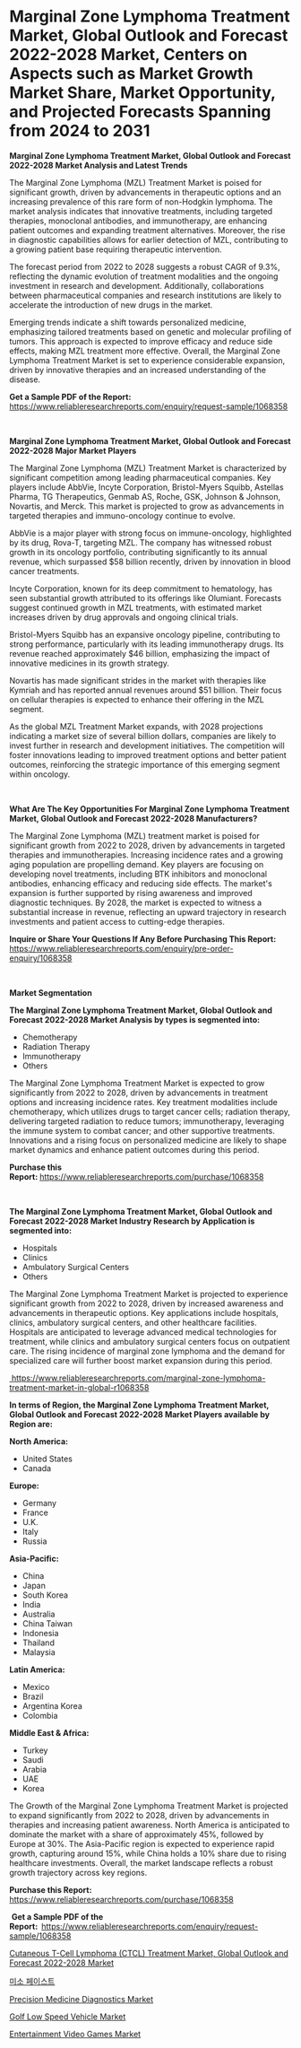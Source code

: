 <p><h1>Marginal Zone Lymphoma Treatment Market, Global Outlook and Forecast 2022-2028 Market, Centers on Aspects such as Market Growth Market Share, Market Opportunity, and Projected Forecasts Spanning from 2024 to 2031</h1></p><p><strong>Marginal Zone Lymphoma Treatment Market, Global Outlook and Forecast 2022-2028 Market Analysis and Latest Trends</strong></p>
<p><p>The Marginal Zone Lymphoma (MZL) Treatment Market is poised for significant growth, driven by advancements in therapeutic options and an increasing prevalence of this rare form of non-Hodgkin lymphoma. The market analysis indicates that innovative treatments, including targeted therapies, monoclonal antibodies, and immunotherapy, are enhancing patient outcomes and expanding treatment alternatives. Moreover, the rise in diagnostic capabilities allows for earlier detection of MZL, contributing to a growing patient base requiring therapeutic intervention.</p><p>The forecast period from 2022 to 2028 suggests a robust CAGR of 9.3%, reflecting the dynamic evolution of treatment modalities and the ongoing investment in research and development. Additionally, collaborations between pharmaceutical companies and research institutions are likely to accelerate the introduction of new drugs in the market. </p><p>Emerging trends indicate a shift towards personalized medicine, emphasizing tailored treatments based on genetic and molecular profiling of tumors. This approach is expected to improve efficacy and reduce side effects, making MZL treatment more effective. Overall, the Marginal Zone Lymphoma Treatment Market is set to experience considerable expansion, driven by innovative therapies and an increased understanding of the disease.</p></p>
<p><strong>Get a Sample PDF of the Report:&nbsp;</strong> <a href="https://www.reliableresearchreports.com/enquiry/request-sample/1068358">https://www.reliableresearchreports.com/enquiry/request-sample/1068358</a></p>
<p>&nbsp;</p>
<p><strong>Marginal Zone Lymphoma Treatment Market, Global Outlook and Forecast 2022-2028 Major Market Players</strong></p>
<p><p>The Marginal Zone Lymphoma (MZL) Treatment Market is characterized by significant competition among leading pharmaceutical companies. Key players include AbbVie, Incyte Corporation, Bristol-Myers Squibb, Astellas Pharma, TG Therapeutics, Genmab AS, Roche, GSK, Johnson & Johnson, Novartis, and Merck. This market is projected to grow as advancements in targeted therapies and immuno-oncology continue to evolve.</p><p>AbbVie is a major player with strong focus on immune-oncology, highlighted by its drug, Rova-T, targeting MZL. The company has witnessed robust growth in its oncology portfolio, contributing significantly to its annual revenue, which surpassed $58 billion recently, driven by innovation in blood cancer treatments.</p><p>Incyte Corporation, known for its deep commitment to hematology, has seen substantial growth attributed to its offerings like Olumiant. Forecasts suggest continued growth in MZL treatments, with estimated market increases driven by drug approvals and ongoing clinical trials. </p><p>Bristol-Myers Squibb has an expansive oncology pipeline, contributing to strong performance, particularly with its leading immunotherapy drugs. Its revenue reached approximately $46 billion, emphasizing the impact of innovative medicines in its growth strategy.</p><p>Novartis has made significant strides in the market with therapies like Kymriah and has reported annual revenues around $51 billion. Their focus on cellular therapies is expected to enhance their offering in the MZL segment.</p><p>As the global MZL Treatment Market expands, with 2028 projections indicating a market size of several billion dollars, companies are likely to invest further in research and development initiatives. The competition will foster innovations leading to improved treatment options and better patient outcomes, reinforcing the strategic importance of this emerging segment within oncology.</p></p>
<p>&nbsp;</p>
<p><strong>What Are The Key Opportunities For Marginal Zone Lymphoma Treatment Market, Global Outlook and Forecast 2022-2028 Manufacturers?</strong></p>
<p><p>The Marginal Zone Lymphoma (MZL) treatment market is poised for significant growth from 2022 to 2028, driven by advancements in targeted therapies and immunotherapies. Increasing incidence rates and a growing aging population are propelling demand. Key players are focusing on developing novel treatments, including BTK inhibitors and monoclonal antibodies, enhancing efficacy and reducing side effects. The market's expansion is further supported by rising awareness and improved diagnostic techniques. By 2028, the market is expected to witness a substantial increase in revenue, reflecting an upward trajectory in research investments and patient access to cutting-edge therapies.</p></p>
<p><strong>Inquire or Share Your Questions If Any Before Purchasing This Report:</strong> <a href="https://www.reliableresearchreports.com/enquiry/pre-order-enquiry/1068358">https://www.reliableresearchreports.com/enquiry/pre-order-enquiry/1068358</a></p>
<p>&nbsp;</p>
<p><strong>Market Segmentation</strong></p>
<p><strong>The Marginal Zone Lymphoma Treatment Market, Global Outlook and Forecast 2022-2028 Market Analysis by types is segmented into:</strong></p>
<p><ul><li>Chemotherapy</li><li>Radiation Therapy</li><li>Immunotherapy</li><li>Others</li></ul></p>
<p><p>The Marginal Zone Lymphoma Treatment Market is expected to grow significantly from 2022 to 2028, driven by advancements in treatment options and increasing incidence rates. Key treatment modalities include chemotherapy, which utilizes drugs to target cancer cells; radiation therapy, delivering targeted radiation to reduce tumors; immunotherapy, leveraging the immune system to combat cancer; and other supportive treatments. Innovations and a rising focus on personalized medicine are likely to shape market dynamics and enhance patient outcomes during this period.</p></p>
<p><strong>Purchase this Report:&nbsp;</strong><a href="https://www.reliableresearchreports.com/purchase/1068358">https://www.reliableresearchreports.com/purchase/1068358</a></p>
<p>&nbsp;</p>
<p><strong>The Marginal Zone Lymphoma Treatment Market, Global Outlook and Forecast 2022-2028 Market Industry Research by Application is segmented into:</strong></p>
<p><ul><li>Hospitals</li><li>Clinics</li><li>Ambulatory Surgical Centers</li><li>Others</li></ul></p>
<p><p>The Marginal Zone Lymphoma Treatment Market is projected to experience significant growth from 2022 to 2028, driven by increased awareness and advancements in therapeutic options. Key applications include hospitals, clinics, ambulatory surgical centers, and other healthcare facilities. Hospitals are anticipated to leverage advanced medical technologies for treatment, while clinics and ambulatory surgical centers focus on outpatient care. The rising incidence of marginal zone lymphoma and the demand for specialized care will further boost market expansion during this period.</p></p>
<p><a href="https://www.reliableresearchreports.com/marginal-zone-lymphoma-treatment-market-in-global-r1068358">&nbsp;https://www.reliableresearchreports.com/marginal-zone-lymphoma-treatment-market-in-global-r1068358</a></p>
<p><strong>In terms of Region, the Marginal Zone Lymphoma Treatment Market, Global Outlook and Forecast 2022-2028 Market Players available by Region are:</strong></p>
<p>
    <p> <strong> North America: </strong>
        <ul>
            <li>United States</li>
            <li>Canada</li>
        </ul>
        </p> 
    <p> <strong> Europe: </strong>
        <ul>
            <li>Germany</li>
            <li>France</li>
            <li>U.K.</li>
            <li>Italy</li>
            <li>Russia</li>
        </ul>
        </p> 
    <p> <strong> Asia-Pacific: </strong>
        <ul>
            <li>China</li>
            <li>Japan</li>
            <li>South Korea</li>
            <li>India</li>
            <li>Australia</li>
            <li>China Taiwan</li>
            <li>Indonesia</li>
            <li>Thailand</li>
            <li>Malaysia</li>
        </ul>
        </p> 
    <p> <strong> Latin America: </strong>
        <ul>
            <li>Mexico</li>
            <li>Brazil</li>
            <li>Argentina Korea</li>
            <li>Colombia</li>
        </ul>
        </p> 
    <p> <strong> Middle East & Africa: </strong>
        <ul>
            <li>Turkey</li>
            <li>Saudi</li>
            <li>Arabia</li>
            <li>UAE</li>
            <li>Korea</li>
        </ul>
    </p>
    </p>
<p><p>The Growth of the Marginal Zone Lymphoma Treatment Market is projected to expand significantly from 2022 to 2028, driven by advancements in therapies and increasing patient awareness. North America is anticipated to dominate the market with a share of approximately 45%, followed by Europe at 30%. The Asia-Pacific region is expected to experience rapid growth, capturing around 15%, while China holds a 10% share due to rising healthcare investments. Overall, the market landscape reflects a robust growth trajectory across key regions.</p></p>
<p><strong>Purchase this Report: </strong><a href="https://www.reliableresearchreports.com/purchase/1068358">https://www.reliableresearchreports.com/purchase/1068358</a></p>
<p>&nbsp;<strong>Get a Sample PDF of the Report:&nbsp;&nbsp;</strong><a href="https://www.reliableresearchreports.com/enquiry/request-sample/1068358">https://www.reliableresearchreports.com/enquiry/request-sample/1068358</a></p>
<p><strong></strong></p>
<p><p><a href="https://github.com/YashRP12/Market-Research-Report-List-6/blob/main/cutaneous-t-cell-lymphoma-ctcl-treatment-market-global-outlook-and-forecast-2022-2028-market.md">Cutaneous T-Cell Lymphoma (CTCL) Treatment Market, Global Outlook and Forecast 2022-2028 Market</a></p><p><a href="https://medium.com/@biancamacdonald87/2024%EB%85%84%EB%B6%80%ED%84%B0-2031%EB%85%84%EA%B9%8C%EC%A7%80-%EB%AF%B8%EC%86%8C-%ED%8E%98%EC%9D%B4%EC%8A%A4%ED%8A%B8-%EC%8B%9C%EC%9E%A5-%EC%84%B1%EC%9E%A5-%EC%A0%84%EB%A7%9D%EC%9D%80-%EC%97%B0%ED%8F%89%EA%B7%A0-%EC%84%B1%EC%9E%A5%EB%A5%A0-cagr-6-1-%EB%A1%9C-%EC%98%88%EC%83%81%EB%90%98%EB%A9%B0-%EC%9D%91%EC%9A%A9-%EB%B6%84%EC%95%BC-%EC%A7%80%EC%97%AD-%EC%A0%84%EB%A7%9D-%EB%B0%8F-%EC%88%98%EC%9D%B5%EC%97%90-%EB%94%B0%EB%A5%B8-%EC%8B%9C%EC%9E%A5-%EB%8F%99%ED%96%A5-%EB%B6%84%EC%84%9D%EC%9D%B4-%ED%8F%AC%ED%95%A8%EB%90%A9%EB%8B%88%EB%8B%A4-f9de4faef03c">미소 페이스트</a></p><p><a href="https://www.linkedin.com/pulse/global-precision-medicine-diagnostics-market-focus-application-w24cc?trackingId=uR%2BTly2dQ5SGVv%2BqGhrSVw%3D%3D">Precision Medicine Diagnostics Market</a></p><p><a href="https://medium.com/@nguyenthithuyduong355/golf-low-speed-vehicle-market-share-and-new-trends-analysis-by-its-type-application-end-use-and-65b44173c407">Golf Low Speed Vehicle Market</a></p><p><a href="https://www.linkedin.com/pulse/entertainment-video-games-market-size-share-competitive-landscape-yihxe?trackingId=UlriYb4FQaCkyKcqaYFHIw%3D%3D">Entertainment Video Games Market</a></p></p>